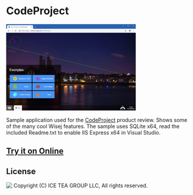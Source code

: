 CodeProject
====

<img src="../Support/Images/CodeProject.png" width="350" height="233">

Sample application used for the [CodeProject](https://www.codeproject.com/Articles/1208339/Wisej-The-Easy-Button-for-Enterprise-Software) product review. Shows some of the many cool Wisej features. The sample uses SQLite x64, read the included Readme.txt to enable IIS Express x64 in Visual Studio.

## [Try it on Online](http://demo.wisej.com/CodeProject)

License
-------
<img src="http://iceteagroup.com/wp-content/uploads/2017/01/Square-64x64-trasp.png" height="20" align="top"> Copyright (C) ICE TEA GROUP LLC, All rights reserved.
